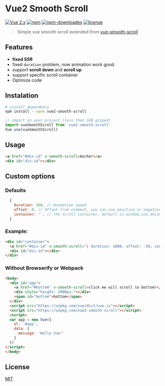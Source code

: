 # Vue2 Smooth Scroll

[![Vue 2.x](https://img.shields.io/badge/Vue-2.x-brightgreen.svg)](https://vuejs.org/v2/guide/)
[![npm](https://img.shields.io/npm/v/vue2-smooth-scroll.svg)](https://www.npmjs.com/package/vue2-smooth-scroll)
[![npm-downloades](https://img.shields.io/npm/dm/vue2-smooth-scroll.svg)](https://www.npmjs.com/package/vue2-smooth-scroll)
[![license](https://img.shields.io/github/license/mashape/apistatus.svg)](https://github.com/Yuliang-Lee/vue2-smooth-scroll/blob/master/LICENSE)

> Simple vue smooth scroll extended from [vue-smooth-scroll](https://github.com/alamcordeiro/vue-smooth-scroll)

## Features

- **fixed SSR**
- fixed `duration` problem, now animation work good.
- support **scroll down** and **scroll up**
- support specific scroll container
- Optimize code

## Instalation
``` bash
# install dependency
npm install --save vue2-smooth-scroll
```

``` javascript
// import on your project (less then 1KB gziped)
import vueSmoothScroll from 'vue2-smooth-scroll'
Vue.use(vueSmoothScroll)
```

## Usage
``` html
<a href="#div-id" v-smooth-scroll>Anchor</a>
<div id="div-id"></div>
```
## Custom options
### Defaults
``` js
  {
    duration: 500, // Animation speed
    offset: 0, // Offset from element, you can use positive or negative values
    container: '', // the scroll container, default is window,use document.querySelector to query the Element
  }
```
### Example:
``` html
<div id="container">
  <a href="#div-id" v-smooth-scroll="{ duration: 1000, offset: -50, container: '#container' }">Anchor</a>
  <div id="div-id"></div>
</div>
```


### Without Browserify or Webpack
``` html
<body>
  <div id="app">
    <a href="#bottom" v-smooth-scroll>click me will scroll to bottom!</a>
    <div style="height: 2000px;"></div>
    <span id="bottom">bottom</span>
  </div>
  <script src="https://unpkg.com/vue/dist/vue.js"></script>
  <script src="https://unpkg.com/vue2-smooth-scroll"></script>
  <script>
  var app = new Vue({
    el: '#app',
    data: {
      message: 'Hello Vue!'
    }
  })
</script>
</body>
```

## License

[MIT](./LICENSE)
